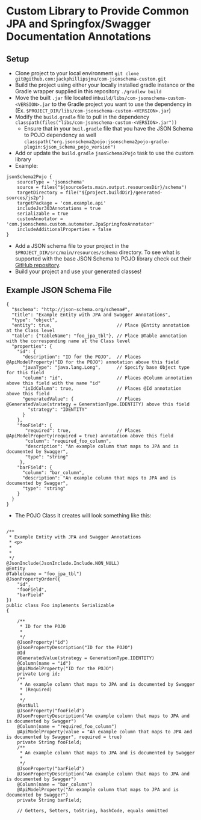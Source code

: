 # Custom Library to Provide Common JPA and Springfox/Swagger Documentation Annotations

## Setup
- Clone project to your local environment `git clone git@github.com:jackphillipsjmu/com-jsonschema-custom.git`
- Build the project using either your locally installed gradle instance or the Gradle wrapper supplied in this repository `./gradlew build`
- Move the built `.jar` file located in`build/libs/com-jsonschema-custom-<VERSION>.jar` to the Gradle project you want to use the dependency in (Ex. `$PROJECT_DIR/libs/com-jsonschema-custom-<VERSION>.jar`)
- Modify the `build.gradle` file to pull in the dependency `classpath(files("libs/com-jsonschema-custom-<VERSION>.jar"))`
  - Ensure that in your `buil.gradle` file that you have the JSON Schema to POJO dependency as well `classpath("org.jsonschema2pojo:jsonschema2pojo-gradle-plugin:$json_schema_pojo_version")`
- Add or update the `build.gradle` `jsonSchema2Pojo` task to use the custom library
- Example:
```
jsonSchema2Pojo {
    sourceType = 'jsonschema'
    source = files("${sourceSets.main.output.resourcesDir}/schema")
    targetDirectory = file("${project.buildDir}/generated-sources/js2p")
    targetPackage = 'com.example.api'
    includeJsr303Annotations = true
    serializable = true
    customAnnotator = 'com.jsonschema.custom.automater.JpaSpringfoxAnnotator'
    includeAdditionalProperties = false
}
```
- Add a JSON schema file to your project in the `$PROJECT_DIR/src/main/resources/schema` directory. To see what is supported with the base JSON Schema to POJO library check out their [GitHub repository](https://github.com/joelittlejohn/jsonschema2pojo).
- Build your project and use your generated classes!

## Example JSON Schema File
```
{
  "$schema": "http://json-schema.org/schema#",
  "title": "Example Entity with JPA and Swagger Annotations",
  "type": "object",
  "entity": true,                        // Place @Entity annotation at the Class level
  "table": {"tableName": "foo_jpa_tbl"}, // Place @Table annotation with the corresponding name at the Class level
  "properties": {
    "id": {
      "description": "ID for the POJO",  // Places @ApiModelProperty("ID for the POJO") annotation above this field
      "javaType": "java.lang.Long",      // Specify base Object type for this field
      "column": "id",                    // Places @Column annotation above this field with the name "id"
      "isIdColumn": true,                // Places @Id annotation above this field
      "generatedValue": {                // Places @GeneratedValue(strategy = GenerationType.IDENTITY) above this field
        "strategy": "IDENTITY"
      }
    },
    "fooField": {
       "required": true,                 // Places @ApiModelProperty(required = true) annotation above this field
       "column": "required_foo_column",
       "description": "An example column that maps to JPA and is documented by Swagger",
       "type": "string"
     },
    "barField": {
      "column": "bar_column",
      "description": "An example column that maps to JPA and is documented by Swagger",
      "type": "string"
    }
  }
}
```
- The POJO Class it creates will look something like this:
```

/**
 * Example Entity with JPA and Swagger Annotations
 * <p>
 * 
 * 
 */
@JsonInclude(JsonInclude.Include.NON_NULL)
@Entity
@Table(name = "foo_jpa_tbl")
@JsonPropertyOrder({
    "id",
    "fooField",
    "barField"
})
public class Foo implements Serializable
{

    /**
     * ID for the POJO
     * 
     */
    @JsonProperty("id")
    @JsonPropertyDescription("ID for the POJO")
    @Id
    @GeneratedValue(strategy = GenerationType.IDENTITY)
    @Column(name = "id")
    @ApiModelProperty("ID for the POJO")
    private Long id;
    /**
     * An example column that maps to JPA and is documented by Swagger
     * (Required)
     * 
     */
    @NotNull
    @JsonProperty("fooField")
    @JsonPropertyDescription("An example column that maps to JPA and is documented by Swagger")
    @Column(name = "required_foo_column")
    @ApiModelProperty(value = "An example column that maps to JPA and is documented by Swagger", required = true)
    private String fooField;
    /**
     * An example column that maps to JPA and is documented by Swagger
     * 
     */
    @JsonProperty("barField")
    @JsonPropertyDescription("An example column that maps to JPA and is documented by Swagger")
    @Column(name = "bar_column")
    @ApiModelProperty("An example column that maps to JPA and is documented by Swagger")
    private String barField;
    
    // Getters, Setters, toString, hashCode, equals ommitted
```
